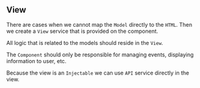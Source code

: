 ## View

There are cases when we cannot map the `Model` directly to the `HTML`. Then we create a `View` service that is provided on the component.

All logic that is related to the models should reside in the `View`.

The `Component` should only be responsible for managing events, displaying information to user, etc.

Because the view is an `Injectable` we can use `API` service directly in the view.